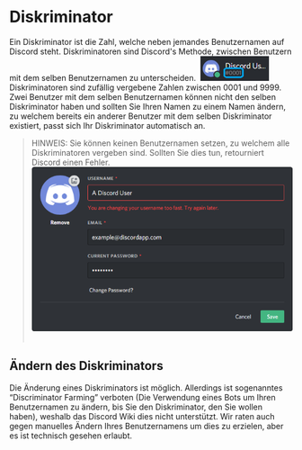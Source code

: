 <!-- TITLE: Diskriminator -->
<!-- SUBTITLE: Information über Diskriminatoren in Discord -->
​
# Diskriminator
Ein Diskriminator ist die Zahl, welche neben jemandes Benutzernamen auf Discord steht. Diskriminatoren sind Discord's Methode, zwischen Benutzern mit dem selben Benutzernamen zu unterscheiden.
​
![Diskiminator-Beispiel](/uploads/discriminator-example.png "Discriminator Example")
​
Diskriminatoren sind zufällig vergebene Zahlen zwischen 0001 und 9999. Zwei Benutzer mit dem selben Benutzernamen können nicht den selben Diskriminator haben und sollten Sie Ihren Namen zu einem Namen ändern, zu welchem bereits ein anderer Benutzer mit dem selben Diskriminator existiert, passt sich Ihr Diskriminator automatisch an.
​
 > HINWEIS: Sie können keinen Benutzernamen setzen, zu welchem alle Diskriminatoren vergeben sind. Sollten Sie dies tun, retourniert Discord einen Fehler.
​
![Änderung des Benutzernamens](/uploads/discriminator/usernamechange.png "Usernamechange")
​
## Ändern des Diskriminators
Die Änderung eines Diskriminators ist möglich. Allerdings ist sogenanntes “Discriminator Farming” verboten (Die Verwendung eines Bots um Ihren Benutzernamen zu ändern, bis Sie den Diskriminator, den Sie wollen haben), weshalb das Discord Wiki dies nicht unterstützt. Wir raten auch gegen manuelles Ändern Ihres Benutzernamens um dies zu erzielen, aber es ist technisch gesehen erlaubt.